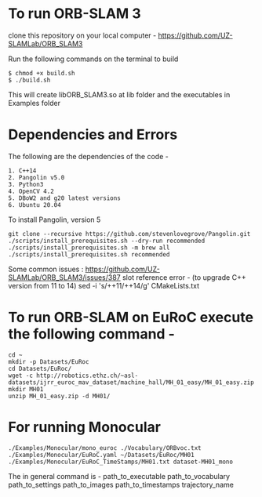 # To run ORB-SLAM 3

clone this repository on your local computer - https://github.com/UZ-SLAMLab/ORB_SLAM3

Run the following commands on the terminal to build 

    $ chmod +x build.sh
    $ ./build.sh

This will create libORB_SLAM3.so at lib folder and the executables in Examples folder

# Dependencies and Errors 
The following are the dependencies of the code - 

    1. C++14 
    2. Pangolin v5.0 
    3. Python3
    4. OpenCV 4.2
    5. DBoW2 and g20 latest versions
    6. Ubuntu 20.04

To install Pangolin, version 5

    git clone --recursive https://github.com/stevenlovegrove/Pangolin.git
    ./scripts/install_prerequisites.sh --dry-run recommended
    ./scripts/install_prerequisites.sh -m brew all
    ./scripts/install_prerequisites.sh recommended

Some common issues : https://github.com/UZ-SLAMLab/ORB_SLAM3/issues/387
slot reference error - (to upgrade C++ version from 11 to 14)
    sed -i 's/++11/++14/g' CMakeLists.txt 

# To run ORB-SLAM on EuRoC execute the following command - 

    cd ~
    mkdir -p Datasets/EuRoc
    cd Datasets/EuRoc/
    wget -c http://robotics.ethz.ch/~asl-datasets/ijrr_euroc_mav_dataset/machine_hall/MH_01_easy/MH_01_easy.zip
    mkdir MH01
    unzip MH_01_easy.zip -d MH01/

# For running Monocular 
    ./Examples/Monocular/mono_euroc ./Vocabulary/ORBvoc.txt ./Examples/Monocular/EuRoC.yaml ~/Datasets/EuRoc/MH01 ./Examples/Monocular/EuRoC_TimeStamps/MH01.txt dataset-MH01_mono

The in general command is - path_to_executable path_to_vocabulary path_to_settings path_to_images path_to_timestamps trajectory_name
